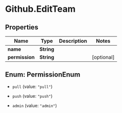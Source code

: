 # Github.EditTeam

## Properties

Name | Type | Description | Notes
------------ | ------------- | ------------- | -------------
**name** | **String** |  | 
**permission** | **String** |  | [optional] 



## Enum: PermissionEnum


* `pull` (value: `"pull"`)

* `push` (value: `"push"`)

* `admin` (value: `"admin"`)




